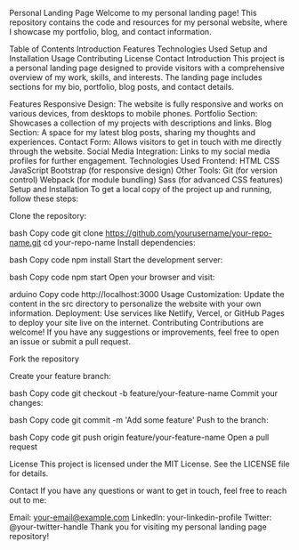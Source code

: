 Personal Landing Page
Welcome to my personal landing page! This repository contains the code and resources for my personal website, where I showcase my portfolio, blog, and contact information.

Table of Contents
Introduction
Features
Technologies Used
Setup and Installation
Usage
Contributing
License
Contact
Introduction
This project is a personal landing page designed to provide visitors with a comprehensive overview of my work, skills, and interests. The landing page includes sections for my bio, portfolio, blog posts, and contact details.

Features
Responsive Design: The website is fully responsive and works on various devices, from desktops to mobile phones.
Portfolio Section: Showcases a collection of my projects with descriptions and links.
Blog Section: A space for my latest blog posts, sharing my thoughts and experiences.
Contact Form: Allows visitors to get in touch with me directly through the website.
Social Media Integration: Links to my social media profiles for further engagement.
Technologies Used
Frontend:
HTML
CSS
JavaScript
Bootstrap (for responsive design)
Other Tools:
Git (for version control)
Webpack (for module bundling)
Sass (for advanced CSS features)
Setup and Installation
To get a local copy of the project up and running, follow these steps:

Clone the repository:

bash
Copy code
git clone https://github.com/yourusername/your-repo-name.git
cd your-repo-name
Install dependencies:

bash
Copy code
npm install
Start the development server:

bash
Copy code
npm start
Open your browser and visit:

arduino
Copy code
http://localhost:3000
Usage
Customization: Update the content in the src directory to personalize the website with your own information.
Deployment: Use services like Netlify, Vercel, or GitHub Pages to deploy your site live on the internet.
Contributing
Contributions are welcome! If you have any suggestions or improvements, feel free to open an issue or submit a pull request.

Fork the repository

Create your feature branch:

bash
Copy code
git checkout -b feature/your-feature-name
Commit your changes:

bash
Copy code
git commit -m 'Add some feature'
Push to the branch:

bash
Copy code
git push origin feature/your-feature-name
Open a pull request

License
This project is licensed under the MIT License. See the LICENSE file for details.

Contact
If you have any questions or want to get in touch, feel free to reach out to me:

Email: your-email@example.com
LinkedIn: your-linkedin-profile
Twitter: @your-twitter-handle
Thank you for visiting my personal landing page repository!
